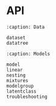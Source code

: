 # API

```{toctree}
:caption: Data

dataset
datatree
```

```{toctree}
:caption: Models

model
linear
nesting
mixtures
modelgroup
latentclass
troubleshooting
```
